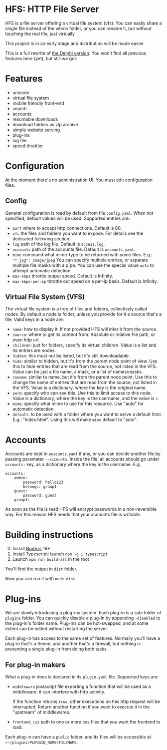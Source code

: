 # HFS: HTTP File Server

HFS is a file server offering a virtual file system (vfs).
You can easily share a single file instead of the whole folder,
or you can rename it, but without touching the real file, just virtually.

This project is in an early stage and distribution will be made easier.

This is a full rewrite of [the Delphi version](https://github.com/rejetto/hfs2).
You won't find all previous features here (yet), but still we got:

# Features
- unicode
- virtual file system
- mobile friendly front-end
- search
- accounts
- resumable downloads
- download folders as zip archive
- simple website serving
- plug-ins
- log file
- speed throttler

# Configuration

At the moment there's no administration UI. You must edit configuration files.

## Config

General configuration is read by default from file `config.yaml`.
When not specified, default values will be used.
Supported entries are:
- `port` where to accept http connections. Default is 80.
- `vfs` the files and folders you want to expose. For details see the dedicated following section.
- `log` path of the log file. Default is `access.log`.
- `accounts` path of the accounts file. Default is `accounts.yaml`.
- `mime` command what mime-type to be returned with some files. 
    E.g.: `"*.jpg": image/jpeg`
    You can specify multiple entries, or separate multiple file masks with a p|pe.
    You can use the special value `auto` to attempt automatic detection.
- `max-kbps` throttle output speed. Default is Infinity.
- `max-kbps-per-ip` throttle out speed on a per-ip basis. Default is Infinity.
 
## Virtual File System (VFS)

The virtual file system is a tree of files and folders, collectively called *nodes*.
By default a node is folder, unless you provide for it a source that's a file.
Valid keys in a node are: 
- `name`: how to display it. If not provided HFS will infer it from the source.  
- `source`: where to get its content from. Absolute or relative file path, or even http url.
- `children`: just for folders, specify its virtual children.
     Value is a list and its entries are nodes.  
- `hidden`: this must not be listed, but it's still downloadable.
- `hide`: similar to hidden, but it's from the parent node point of view.
     Use this to hide entries that are read from the source, not listed in the VFS.
     Value can be just a file name, a mask, or a list of names/masks. 
- `rename`: similar to name, but it's  from the parent node point.
     Use this to change the name of  entries that are read from the source, not listed in the VFS.
     Value is a dictionary, where the key is the original name.   
- `perm`: specify who can see this.
     Use this to limit access to this node.
     Value is a dictionary, where the key is the username, and the value is `r`.    
- `mime`: specify what mime to use for this resource. Use "auto" for automatic detection.
- `default`: to be used with a folder where you want to serve a default html. E.g.: "index.html". Using this will make `mime` default to "auto".  

# Accounts

Accounts are kept in `accounts.yaml` if any, or you can decide another file by passing parameter `--accounts`.
Inside the file, all accounts should go under `accounts:` key, as a dictionary where the key is the username.
E.g.
```
accounts:
    admin:
        password: hello123
        belongs: group1
    guest:
        password: guest
    group1:
```

As soon as the file is read HFS will encrypt passwords in a non-reversible way.
For this reason HFS needs that your accounts file is writable.

# Building instructions

0. Install [Node.js](https://nodejs.org/) 16+ 
1. Install Typescript: launch `npm -g i typescript`
3. Launch `npm run build-all` in the root

You'll find the output in `dist` folder.

Now you can run it with `node dist`.

# Plug-ins

We are slowly introducing a plug-ins system.
Each plug-in is a sub-folder of `plugins` folder.
You can quickly disable a plug-in by appending `-disabled` to the plug-in's folder name.
Plug-ins can be hot-swapped, and at some extent can be edited without restarting the server. 

Each plug-in has access to the same set of features.
Normally you'll have a plug-in that's a theme, and another that's a firewall,
but nothing is preventing a single plug-in from doing both tasks.

## For plug-in makers

What a plug-in does is declared in its `plugin.yaml` file.
Supported keys are:

- `middleware` javascript file exporting a function that will be used as a middleware: it can interfere with http activity. 

    If the function returns `true`, other executions on this http request will be interrupted.
    Return another function if you want to execute it in the "upstream" of middlewares.
 
- `frontend_css` path to one or more css files that you want the frontend to load.

Each plug-in can have a `public` folder, and its files will be accessible at `/~/plugins/PLPUGIN_NAME/FILENAME`.

